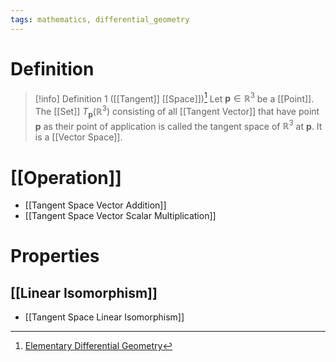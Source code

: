 ```yaml
---
tags: mathematics, differential_geometry
---
```


# Definition

> [!info] Definition 1 ([[Tangent]] [[Space]])[^1]
> Let $\mathbf{p} \in \mathbb{R}^3$ be a [[Point]]. The [[Set]] $T_{\mathbf{p}}(\mathbb{R}^3)$ consisting of all [[Tangent Vector]] that have point $\mathbf{p}$ as their point of application is called the tangent space of $\mathbb{R}^3$ at $\mathbf{p}$.
> It is a [[Vector Space]].

# [[Operation]]
- [[Tangent Space Vector Addition]]
- [[Tangent Space Vector Scalar Multiplication]]

# Properties
## [[Linear Isomorphism]]
- [[Tangent Space Linear Isomorphism]]

[^1]: [Elementary Differential Geometry](zotero://open-pdf/library/items/F6CCEWIU?page=22)